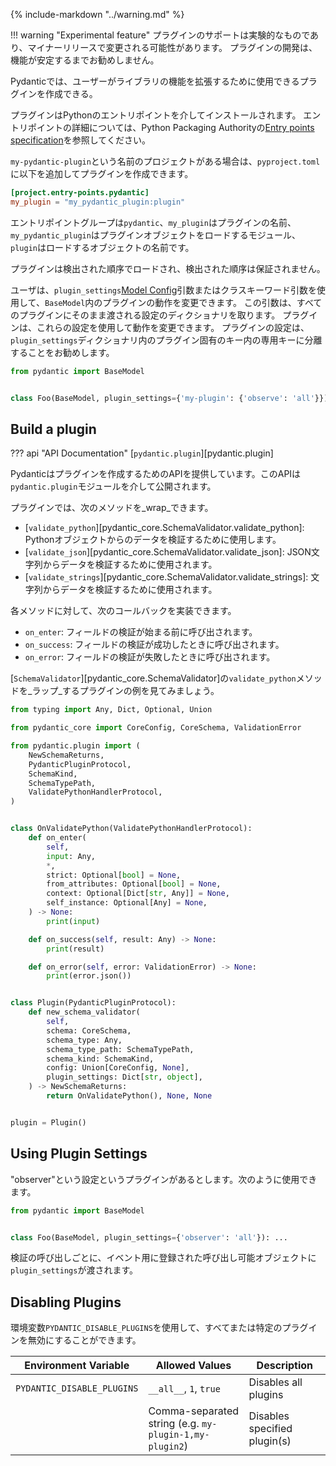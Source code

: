 {% include-markdown "../warning.md" %}

!!! warning "Experimental feature"
    <!-- Plugins support is experimental and is subject to change in minor releases.
    Developing plugins is not recommended until the feature becomes stable. -->
    プラグインのサポートは実験的なものであり、マイナーリリースで変更される可能性があります。
    プラグインの開発は、機能が安定するまでお勧めしません。

<!-- Pydantic allows users to create plugins that can be used to extend the functionality of the library. -->
Pydanticでは、ユーザーがライブラリの機能を拡張するために使用できるプラグインを作成できる。

<!-- Plugins are installed via Python entry points.
You can read more about entry points in the [Entry points specification](https://packaging.python.org/specifications/entry-points/) from the Python Packaging Authority. -->
プラグインはPythonのエントリポイントを介してインストールされます。
エントリポイントの詳細については、Python Packaging Authorityの[Entry points specification](https://packaging.python.org/specifications/entry-points/)を参照してください。

<!-- In case you have a project called `my-pydantic-plugin`, you can create a plugin by adding the following to your `pyproject.toml`: -->
`my-pydantic-plugin`という名前のプロジェクトがある場合は、`pyproject.toml`に以下を追加してプラグインを作成できます。

```toml
[project.entry-points.pydantic]
my_plugin = "my_pydantic_plugin:plugin"
```

<!-- The entry point group is `pydantic`, `my_plugin` is the name of the plugin, `my_pydantic_plugin` is the module to load plugin object from, and `plugin` is the object name to load. -->
エントリポイントグループは`pydantic`、`my_plugin`はプラグインの名前、`my_pydantic_plugin`はプラグインオブジェクトをロードするモジュール、`plugin`はロードするオブジェクトの名前です。

<!-- Plugins are loaded in the order they are found, and the order they are found is not guaranteed. -->
プラグインは検出された順序でロードされ、検出された順序は保証されません。

<!-- As a user, you can modify the behavior of the plugin in a `BaseModel` using the `plugin_settings` [Model Config](config.md) argument or class keyword argument.
This argument takes a dictionary of settings that will be passed to all plugins as is.
The plugin can then use these settings to modify its behavior.
It is recommended for plugins to separate their settings into their own dedicates keys in a plugin specific key in the `plugin_settings` dictionary. -->
ユーザは、`plugin_settings`[Model Config](config.md)引数またはクラスキーワード引数を使用して、`BaseModel`内のプラグインの動作を変更できます。
この引数は、すべてのプラグインにそのまま渡される設定のディクショナリを取ります。
プラグインは、これらの設定を使用して動作を変更できます。
プラグインの設定は、`plugin_settings`ディクショナリ内のプラグイン固有のキー内の専用キーに分離することをお勧めします。

```py test="skip"
from pydantic import BaseModel


class Foo(BaseModel, plugin_settings={'my-plugin': {'observe': 'all'}}): ...
```

## Build a plugin

??? api "API Documentation"
    [`pydantic.plugin`][pydantic.plugin]<br>

<!-- Pydantic provides an API for creating plugins. The API is exposed via the `pydantic.plugin` module. -->
Pydanticはプラグインを作成するためのAPIを提供しています。このAPIは`pydantic.plugin`モジュールを介して公開されます。

<!-- On your plugin you can _wrap_ the following methods: -->
プラグインでは、次のメソッドを_wrap_できます。

<!-- * [`validate_python`][pydantic_core.SchemaValidator.validate_python]: Used to validate the data from a Python object.
* [`validate_json`][pydantic_core.SchemaValidator.validate_json]: Used to validate the data from a JSON string.
* [`validate_strings`][pydantic_core.SchemaValidator.validate_strings]: Used to validate the data from strings. -->
* [`validate_python`][pydantic_core.SchemaValidator.validate_python]: Pythonオブジェクトからのデータを検証するために使用します。
* [`validate_json`][pydantic_core.SchemaValidator.validate_json]: JSON文字列からデータを検証するために使用されます。
* [`validate_strings`][pydantic_core.SchemaValidator.validate_strings]: 文字列からデータを検証するために使用されます。

<!-- For each method, you can implement the following callbacks: -->
各メソッドに対して、次のコールバックを実装できます。

<!-- * `on_enter`: Called before the validation of a field starts.
* `on_success`: Called when the validation of a field succeeds.
* `on_error`: Called when the validation of a field fails. -->
* `on_enter`: フィールドの検証が始まる前に呼び出されます。
* `on_success`: フィールドの検証が成功したときに呼び出されます。
* `on_error`: フィールドの検証が失敗したときに呼び出されます。

<!-- Let's see an example of a plugin that _wraps_ the `validate_python` method of the [`SchemaValidator`][pydantic_core.SchemaValidator]. -->
[`SchemaValidator`][pydantic_core.SchemaValidator]の`validate_python`メソッドを_ラップ_するプラグインの例を見てみましょう。

```py
from typing import Any, Dict, Optional, Union

from pydantic_core import CoreConfig, CoreSchema, ValidationError

from pydantic.plugin import (
    NewSchemaReturns,
    PydanticPluginProtocol,
    SchemaKind,
    SchemaTypePath,
    ValidatePythonHandlerProtocol,
)


class OnValidatePython(ValidatePythonHandlerProtocol):
    def on_enter(
        self,
        input: Any,
        *,
        strict: Optional[bool] = None,
        from_attributes: Optional[bool] = None,
        context: Optional[Dict[str, Any]] = None,
        self_instance: Optional[Any] = None,
    ) -> None:
        print(input)

    def on_success(self, result: Any) -> None:
        print(result)

    def on_error(self, error: ValidationError) -> None:
        print(error.json())


class Plugin(PydanticPluginProtocol):
    def new_schema_validator(
        self,
        schema: CoreSchema,
        schema_type: Any,
        schema_type_path: SchemaTypePath,
        schema_kind: SchemaKind,
        config: Union[CoreConfig, None],
        plugin_settings: Dict[str, object],
    ) -> NewSchemaReturns:
        return OnValidatePython(), None, None


plugin = Plugin()
```

## Using Plugin Settings

<!-- Consider that you have a plugin called setting called "observer", then you can use it like this: -->
"observer"という設定というプラグインがあるとします。次のように使用できます。

```py
from pydantic import BaseModel


class Foo(BaseModel, plugin_settings={'observer': 'all'}): ...
```

<!-- On each validation call, the `plugin_settings` will be passed to a callable registered for the events. -->
検証の呼び出しごとに、イベント用に登録された呼び出し可能オブジェクトに`plugin_settings`が渡されます。

## Disabling Plugins

<!-- You can use environment variable `PYDANTIC_DISABLE_PLUGINS` to disable all or specific plugin(s). -->
環境変数`PYDANTIC_DISABLE_PLUGINS`を使用して、すべてまたは特定のプラグインを無効にすることができます。

| Environment Variable          | Allowed Values                                        | Description                   |
|-------------------------------|-------------------------------------------------------|-------------------------------|
| `PYDANTIC_DISABLE_PLUGINS`    | `__all__`, `1`, `true`                                | Disables all plugins          |
|                               | Comma-separated string (e.g. `my-plugin-1,my-plugin2`)| Disables specified plugin(s)  |
